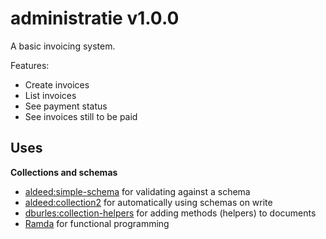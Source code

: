 # administratie v1.0.0

A basic invoicing system.

Features:

- Create invoices
- List invoices
- See payment status
- See invoices still to be paid

## Uses

**Collections and schemas**

- [aldeed:simple-schema](https://atmospherejs.com/aldeed/simple-schema) for validating against a schema
- [aldeed:collection2](https://atmospherejs.com/aldeed/collection2) for automatically using schemas on write
- [dburles:collection-helpers](https://atmospherejs.com/dburles/collection-helpers) for adding methods (helpers) to documents
- [Ramda](http://ramdajs.com/) for functional programming
